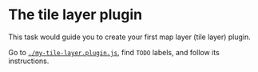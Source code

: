 # The tile layer plugin

This task would guide you to create your first map layer (tile layer) plugin.

Go to [`./my-tile-layer.plugin.js`](./my-tile-layer.plugin.js), find `TODO`
labels, and follow its instructions.
